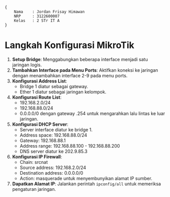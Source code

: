 ```
{
    Nama    : Jordan Frisay Himawan
    NRP     : 3122600007
    Kelas   : 2 STr IT A
}
```

# Langkah Konfigurasi MikroTik

1. **Setup Bridge**: Menggabungkan beberapa interface menjadi satu jaringan logis.
2. **Tambahkan Interface pada Menu Ports**: Aktifkan koneksi ke jaringan dengan menambahkan interface 2-9 pada menu ports.
3. **Konfigurasi Address List**:
   - Bridge 1 diatur sebagai gateway.
   - Ether 1 diatur sebagai jaringan kelompok.
4. **Konfigurasi Route List**:
   - 192.168.2.0/24
   - 192.168.88.0/24
   - 0.0.0.0/0 dengan gateway .254 untuk mengarahkan lalu lintas ke luar jaringan.
5. **Konfigurasi DHCP Server**:
   - Server interface diatur ke bridge 1.
   - Address space: 192.168.88.0/24
   - Gateway: 192.168.88.1
   - Address range: 192.168.88.100 - 192.168.88.200
   - DNS server diatur ke 202.9.85.3
6. **Konfigurasi IP Firewall**:
   - Chain: srcnat
   - Source address: 192.168.2.0/24
   - Destination address: 0.0.0.0/0
   - Action: masquerade untuk menyembunyikan alamat IP sumber.
7. **Dapatkan Alamat IP**:
   Jalankan perintah `ipconfig/all` untuk memeriksa pengaturan jaringan.
